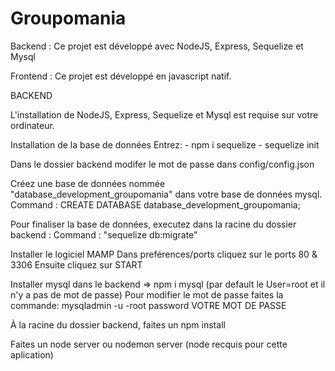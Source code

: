 # Groupomania
Backend : Ce projet est développé avec NodeJS, Express, Sequelize et Mysql

Frontend : Ce projet est développé en javascript natif.

BACKEND

L'installation de NodeJS, Express, Sequelize et Mysql est requise sur votre ordinateur.

Installation de la base de données Entrez: - npm i sequelize - sequelize init

Dans le dossier backend modifer le mot de passe dans config/config.json

Créez une base de données nommée "database_development_groupomania" dans votre base de données mysql. Command : CREATE DATABASE database_development_groupomania;

Pour finaliser la base de données, executez dans la racine du dossier backend : Command : "sequelize db:migrate"

Installer le logiciel MAMP Dans preférences/ports cliquez sur le ports 80 & 3306 Ensuite cliquez sur START

Installer mysql dans le backend => npm i mysql (par default le User=root et il n'y a pas de mot de passe) Pour modifier le mot de passe faites la commande: mysqladmin -u -root password VOTRE MOT DE PASSE

À la racine du dossier backend, faites un npm install

Faites un node server ou nodemon server (node recquis pour cette aplication)
